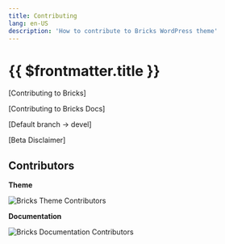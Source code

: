 ```yaml
---
title: Contributing
lang: en-US
description: 'How to contribute to Bricks WordPress theme'
---
```


# {{ $frontmatter.title }}

[Contributing to Bricks]

[Contributing to Bricks Docs]

[Default branch -> devel]

[Beta Disclaimer]

## Contributors

**Theme**

![Bricks Theme Contributors ](https://badges.pufler.dev/contributors/stefanobartoletti/bricks?size=50&padding=5&bots=true)

**Documentation**

![Bricks Documentation Contributors ](https://badges.pufler.dev/contributors/stefanobartoletti/bricks-docs?size=50&padding=5&bots=true)
